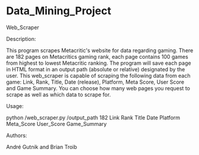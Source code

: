 # Data_Mining_Project

Web_Scraper

Description:

This program scrapes Metacritic's website for data regarding gaming. There are 182 pages on Metacritics gaming rank,
each page contains 100 games from highest to lowest Metacritic ranking. The program will save each page in HTML format
in an output path (absolute or relative) designated by the user. This web_scraper is capable of scraping the following
data from each game: Link, Rank, Title, Date (release), Platform, Meta Score, User Score and Game Summary. You
can choose how many web pages you request to scrape as well as which data to scrape for.

Usage:

python /web_scraper.py /output_path 182 Link Rank Title Date Platform Meta_Score User_Score Game_Summary

Authors:

André Gutnik and Brian Troib
